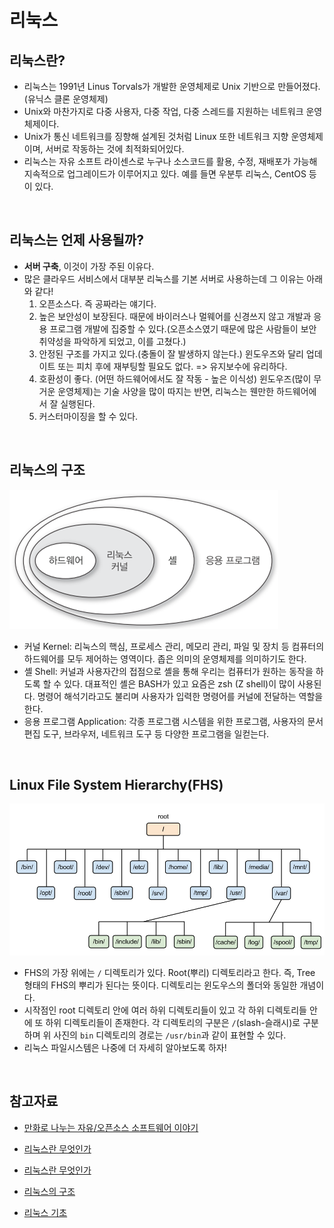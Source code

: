# 리눅스

## 리눅스란?

- 리눅스는 1991년 Linus Torvals가 개발한 운영체제로 Unix 기반으로 만들어졌다. (유닉스 클론 운영체제)
- Unix와 마찬가지로 다중 사용자, 다중 작업, 다중 스레드를 지원하는 네트워크 운영체제이다.
- Unix가 통신 네트워크를 징향해 설계된 것처럼 Linux 또한 네트워크 지향 운영체제이며, 서버로 작동하는 것에 최적화되어있다.
- 리눅스는 자유 소프트 라이센스로 누구나 소스코드를 활용, 수정, 재배포가 가능해 지속적으로 업그레이드가 이루어지고 있다. 예를 들면 우분투 리눅스, CentOS 등이 있다.

<br/>

## 리눅스는 언제 사용될까?

- **서버 구축**, 이것이 가장 주된 이유다.
- 많은 클라우드 서비스에서 대부분 리눅스를 기본 서버로 사용하는데 그 이유는 아래와 같다!
  1. 오픈소스다. 즉 공짜라는 얘기다.
  2. 높은 보안성이 보장된다. 때문에 바이러스나 멀웨어를 신경쓰지 않고 개발과 응용 프로그램 개발에 집중할 수 있다.(오픈소스였기 때문에 많은 사람들이 보안 취약성을 파악하게 되었고, 이를 고쳤다.)
  3. 안정된 구조를 가지고 있다.(충돌이 잘 발생하지 않는다.) 윈도우즈와 달리 업데이트 또는 피치 후에 재부팅할 필요도 없다. => 유지보수에 유리하다.
  4. 호환성이 좋다. (어떤 하드웨어에서도 잘 작동 - 높은 이식성) 윈도우즈(많이 무거운 운영체제)는 기술 사양을 많이 따지는 반면, 리눅스는 웬만한 하드웨어에서 잘 실행된다.
  5. 커스터마이징을 할 수 있다.

<br/>

## 리눅스의 구조

<img src="img/concept1.png">

- 커널 Kernel: 리눅스의 핵심, 프로세스 관리, 메모리 관리, 파일 및 장치 등 컴퓨터의 하드웨어를 모두 제어하는 영역이다. 좁은 의미의 운영체제를 의미하기도 한다.
- 셸 Shell: 커널과 사용자간의 접점으로 셸을 통해 우리는 컴퓨터가 원하는 동작을 하도록 할 수 있다. 대표적인 셸은 BASH가 있고 요즘은 zsh (Z shell)이 많이 사용된다. 명령어 해석기라고도 불리며 사용자가 입력한 명령어를 커널에 전달하는 역할을 한다.
- 응용 프로그램 Application: 각종 프로그램 시스템을 위한 프로그램, 사용자의 문서 편집 도구, 브라우저, 네트워크 도구 등 다양한 프로그램을 일컫는다.

<br/>

## Linux File System Hierarchy(FHS)

<img src="img/concept2.png">

- FHS의 가장 위에는 `/` 디렉토리가 있다. Root(뿌리) 디렉토리라고 한다. 즉, Tree 형태의 FHS의 뿌리가 된다는 뜻이다. 디렉토리는 윈도우스의 폴더와 동일한 개념이다.
- 시작점인 root 디렉토리 안에 여러 하위 디렉토리들이 있고 각 하위 디렉토리들 안에 또 하위 디렉토리들이 존재한다. 각 디렉토리의 구분은 `/`(slash-슬래시)로 구분하며 위 사진의 `bin` 디렉토리의 경로는 `/usr/bin`과 같이 표현할 수 있다.
- 리눅스 파일시스템은 나중에 더 자세히 알아보도록 하자!

<br/>

## 참고자료

- [만화로 나누는 자유/오픈소스 소프트웨어 이야기](https://joone.net/2018/09/27/26-%EB%A6%AC%EB%88%85%EC%8A%A4-%EC%9D%B4%EC%95%BC%EA%B8%B0-%EB%A6%AC%EB%88%84%EC%8A%A4-%ED%86%A0%EB%B0%9C%EC%A6%88%EC%9D%98-%EC%96%B4%EB%A6%B0%EC%8B%9C%EC%A0%88/)

- [리눅스란 무엇인가](https://smoothiecoding.kr/%EB%A6%AC%EB%88%85%EC%8A%A4%EB%9E%80-%EB%AC%B4%EC%97%87%EC%9D%B8%EA%B0%80/)

- [리눅스란 무엇인가](https://velog.io/@ghldjfldj/%EB%A6%AC%EB%88%85%EC%8A%A4Linux%EB%9E%80-%EB%AC%B4%EC%97%87%EC%9D%B8%EA%B0%80)

- [리눅스의 구조](https://spromotion.tistory.com/7)

- [리눅스 기초](https://velog.io/@sji7532/Linux-Linux-%EA%B8%B0%EC%B4%88%EC%99%80-%EB%AA%85%EB%A0%B9%EC%96%B4)
